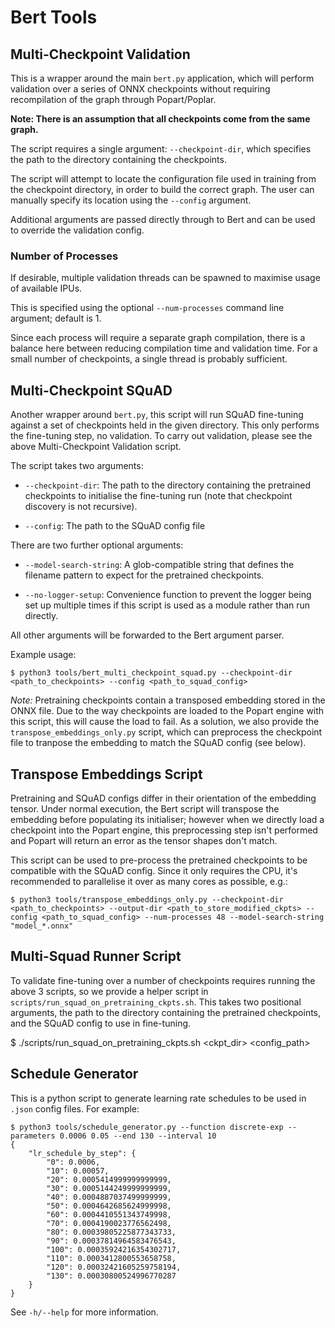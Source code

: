 # Bert Tools

## Multi-Checkpoint Validation

This is a wrapper around the main `bert.py` application, which will perform validation over
a series of ONNX checkpoints without requiring recompilation of the graph through Popart/Poplar.

__Note: There is an assumption that all checkpoints come from the same graph.__

The script requires a single argument: `--checkpoint-dir`, which specifies the path to the
directory containing the checkpoints.

The script will attempt to locate the configuration file used in training from the checkpoint
directory, in order to build the correct graph. The user can manually specify its location
using the `--config` argument.

Additional arguments are passed directly through to Bert and can be used to override the
validation config.

### Number of Processes

If desirable, multiple validation threads can be spawned to maximise usage of available IPUs.

This is specified using the optional `--num-processes` command line argument; default is 1.

Since each process will require a separate graph compilation, there is a balance here between
reducing compilation time and validation time. For a small number of checkpoints, a single thread
is probably sufficient.

## Multi-Checkpoint SQuAD

Another wrapper around `bert.py`, this script will run SQuAD fine-tuning against a set of checkpoints
held in the given directory. This only performs the fine-tuning step, no validation. To carry out validation, please see the above Multi-Checkpoint Validation script.

The script takes two arguments:

* `--checkpoint-dir`: The path to the directory containing the pretrained checkpoints to initialise
the fine-tuning run (note that checkpoint discovery is not recursive).

* `--config`: The path to the SQuAD config file

There are two further optional arguments:

* `--model-search-string`: A glob-compatible string that defines the filename pattern to expect for
the pretrained checkpoints.

* `--no-logger-setup`: Convenience function to prevent the logger being set up multiple times if this
script is used as a module rather than run directly.

All other arguments will be forwarded to the Bert argument parser.

Example usage:

    $ python3 tools/bert_multi_checkpoint_squad.py --checkpoint-dir <path_to_checkpoints> --config <path_to_squad_config>

*Note:*  Pretraining checkpoints contain a transposed embedding stored in the ONNX file. Due to the
way checkpoints are loaded to the Popart engine with this script, this will cause the load to fail.
As a solution, we also provide the `transpose_embeddings_only.py` script, which can preprocess the
checkpoint file to tranpose the embedding to match the SQuAD config (see below).

## Transpose Embeddings Script

Pretraining and SQuAD configs differ in their orientation of the embedding tensor. Under normal
execution, the Bert script will transpose the embedding before populating its initialiser; however
when we directly load a checkpoint into the Popart engine, this preprocessing step isn't performed
and Popart will return an error as the tensor shapes don't match.

This script can be used to pre-process the pretrained checkpoints to be compatible with the SQuAD
config. Since it only requires the CPU, it's recommended to parallelise it over as many cores as
possible, e.g.:

    $ python3 tools/transpose_embeddings_only.py --checkpoint-dir <path_to_checkpoints> --output-dir <path_to_store_modified_ckpts> --config <path_to_squad_config> --num-processes 48 --model-search-string "model_*.onnx"

## Multi-Squad Runner Script

To validate fine-tuning over a number of checkpoints requires running the above 3 scripts, so
we provide a helper script in `scripts/run_squad_on_pretraining_ckpts.sh`. This takes two positional
arguments, the path to the directory containing the pretrained checkpoints, and the SQuAD config to
use in fine-tuning.

   $ ./scripts/run_squad_on_pretraining_ckpts.sh <ckpt_dir> <config_path>

## Schedule Generator

This is a python script to generate learning rate schedules to be used in `.json` config files. For example:

    $ python3 tools/schedule_generator.py --function discrete-exp --parameters 0.0006 0.05 --end 130 --interval 10
    {
        "lr_schedule_by_step": {
            "0": 0.0006,
            "10": 0.00057,
            "20": 0.0005414999999999999,
            "30": 0.0005144249999999999,
            "40": 0.0004887037499999999,
            "50": 0.0004642685624999998,
            "60": 0.0004410551343749998,
            "70": 0.0004190023776562498,
            "80": 0.00039805225877343733,
            "90": 0.00037814964583476543,
            "100": 0.00035924216354302717,
            "110": 0.0003412800553658758,
            "120": 0.00032421605259758194,
            "130": 0.00030800524996770287
        }
    }

See `-h/--help` for more information.
